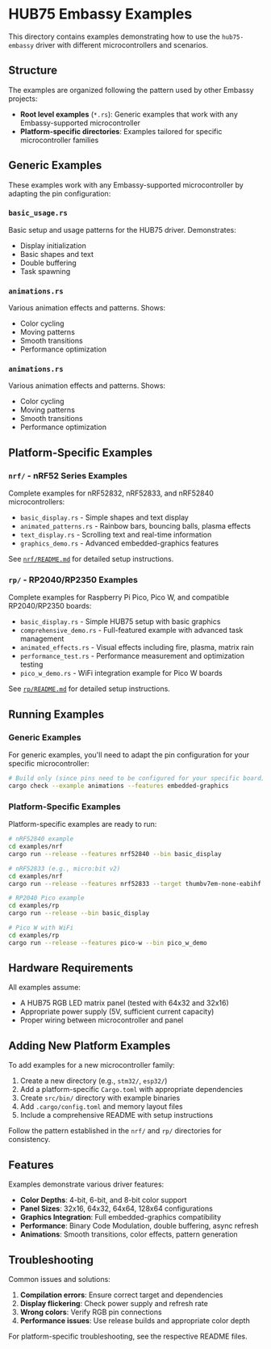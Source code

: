 # HUB75 Embassy Examples

This directory contains examples demonstrating how to use the `hub75-embassy` driver with different microcontrollers and scenarios.

## Structure

The examples are organized following the pattern used by other Embassy projects:

- **Root level examples** (`*.rs`): Generic examples that work with any Embassy-supported microcontroller
- **Platform-specific directories**: Examples tailored for specific microcontroller families

## Generic Examples

These examples work with any Embassy-supported microcontroller by adapting the pin configuration:

### `basic_usage.rs`

Basic setup and usage patterns for the HUB75 driver. Demonstrates:

- Display initialization
- Basic shapes and text
- Double buffering
- Task spawning

### `animations.rs`

Various animation effects and patterns. Shows:

- Color cycling
- Moving patterns
- Smooth transitions
- Performance optimization

### `animations.rs`

Various animation effects and patterns. Shows:

- Color cycling
- Moving patterns
- Smooth transitions
- Performance optimization

## Platform-Specific Examples

### `nrf/` - nRF52 Series Examples

Complete examples for nRF52832, nRF52833, and nRF52840 microcontrollers:

- `basic_display.rs` - Simple shapes and text display
- `animated_patterns.rs` - Rainbow bars, bouncing balls, plasma effects
- `text_display.rs` - Scrolling text and real-time information
- `graphics_demo.rs` - Advanced embedded-graphics features

See [`nrf/README.md`](nrf/README.md) for detailed setup instructions.

### `rp/` - RP2040/RP2350 Examples

Complete examples for Raspberry Pi Pico, Pico W, and compatible RP2040/RP2350 boards:

- `basic_display.rs` - Simple HUB75 setup with basic graphics
- `comprehensive_demo.rs` - Full-featured example with advanced task management
- `animated_effects.rs` - Visual effects including fire, plasma, matrix rain
- `performance_test.rs` - Performance measurement and optimization testing
- `pico_w_demo.rs` - WiFi integration example for Pico W boards

See [`rp/README.md`](rp/README.md) for detailed setup instructions.

## Running Examples

### Generic Examples

For generic examples, you'll need to adapt the pin configuration for your specific microcontroller:

```bash
# Build only (since pins need to be configured for your specific board)
cargo check --example animations --features embedded-graphics
```

### Platform-Specific Examples

Platform-specific examples are ready to run:

```bash
# nRF52840 example
cd examples/nrf
cargo run --release --features nrf52840 --bin basic_display

# nRF52833 (e.g., micro:bit v2)
cd examples/nrf  
cargo run --release --features nrf52833 --target thumbv7em-none-eabihf --bin basic_display

# RP2040 Pico example
cd examples/rp
cargo run --release --bin basic_display

# Pico W with WiFi
cd examples/rp
cargo run --release --features pico-w --bin pico_w_demo
```

## Hardware Requirements

All examples assume:

- A HUB75 RGB LED matrix panel (tested with 64x32 and 32x16)
- Appropriate power supply (5V, sufficient current capacity)
- Proper wiring between microcontroller and panel

## Adding New Platform Examples

To add examples for a new microcontroller family:

1. Create a new directory (e.g., `stm32/`, `esp32/`)
1. Add a platform-specific `Cargo.toml` with appropriate dependencies
1. Create `src/bin/` directory with example binaries
1. Add `.cargo/config.toml` and memory layout files
1. Include a comprehensive README with setup instructions

Follow the pattern established in the `nrf/` and `rp/` directories for consistency.

## Features

Examples demonstrate various driver features:

- **Color Depths**: 4-bit, 6-bit, and 8-bit color support
- **Panel Sizes**: 32x16, 64x32, 64x64, 128x64 configurations
- **Graphics Integration**: Full embedded-graphics compatibility
- **Performance**: Binary Code Modulation, double buffering, async refresh
- **Animations**: Smooth transitions, color effects, pattern generation

## Troubleshooting

Common issues and solutions:

1. **Compilation errors**: Ensure correct target and dependencies
1. **Display flickering**: Check power supply and refresh rate
1. **Wrong colors**: Verify RGB pin connections
1. **Performance issues**: Use release builds and appropriate color depth

For platform-specific troubleshooting, see the respective README files.
